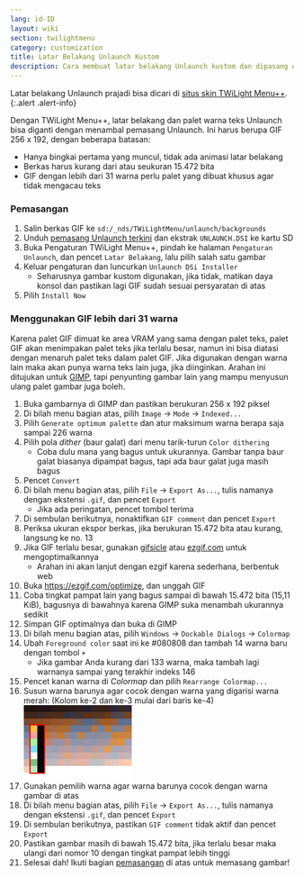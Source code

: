 ```yaml
---
lang: id-ID
layout: wiki
section: twilightmenu
category: customization
title: Latar Belakang Unlaunch Kustom
description: Cara membuat latar belakang Unlaunch kustom dan dipasang dengan TWiLight Menu++
---
```


Latar belakang Unlaunch prajadi bisa dicari di [situs skin TWiLight Menu++](https://skins.ds-homebrew.com/unlaunch/).
{:.alert .alert-info}

Dengan TWiLight Menu++, latar belakang dan palet warna teks Unlaunch bisa diganti dengan menambal pemasang Unlaunch. Ini harus berupa GIF 256 x 192, dengan beberapa batasan:
- Hanya bingkai pertama yang muncul, tidak ada animasi latar belakang
- Berkas harus kurang dari atau seukuran 15.472 bita
- GIF dengan lebih dari 31 warna perlu palet yang dibuat khusus agar tidak mengacau teks

### Pemasangan
1. Salin berkas GIF ke `sd:/_nds/TWiLightMenu/unlaunch/backgrounds`
1. Unduh [pemasang Unlaunch terkini](https://problemkaputt.de/unlaunch.zip) dan ekstrak `UNLAUNCH.DSI` ke kartu SD
1. Buka Pengaturan TWiLight Menu++, pindah ke halaman `Pengaturan Unlaunch`, dan pencet `Latar Belakang`, lalu pilih salah satu gambar
1. Keluar pengaturan dan luncurkan `Unlaunch DSi Installer`
    - Seharusnya gambar kustom digunakan, jika tidak, matikan daya konsol dan pastikan lagi GIF sudah sesuai persyaratan di atas
1. Pilih `Install Now`

### Menggunakan GIF lebih dari 31 warna
Karena palet GIF dimuat ke area VRAM yang sama dengan palet teks, palet GIF akan menimpakan palet teks jika terlalu besar, namun ini bisa diatasi dengan menaruh palet teks dalam palet GIF. Jika digunakan dengan warna lain maka akan punya warna teks lain juga, jika diinginkan. Arahan ini ditujukan untuk [GIMP](https://gimp.org), tapi penyunting gambar lain yang mampu menyusun ulang palet gambar juga boleh.
1. Buka gambarnya di GIMP dan pastikan berukuran 256 x 192 piksel
1. Di bilah menu bagian atas, pilih `Image` -> `Mode` -> `Indexed...`
1. Pilih `Generate optimum palette` dan atur maksimum warna berapa saja sampai 226 warna
1. Pilih pola *dither* (baur galat) dari menu tarik-turun `Color dithering`
    - Coba dulu mana yang bagus untuk ukurannya. Gambar tanpa baur galat biasanya dipampat bagus, tapi ada baur galat juga masih bagus
1. Pencet `Convert`
1. Di bilah menu bagian atas, pilih `File` -> `Export As...`, tulis namanya dengan ekstensi `.gif`, dan pencet `Export`
    - Jika ada peringatan, pencet tombol terima
1. Di sembulan berikutnya, nonaktifkan `GIF comment` dan pencet `Export`
1. Periksa ukuran ekspor berkas, jika berukuran 15.472 bita atau kurang, langsung ke no. 13
1. Jika GIF terlalu besar, gunakan [gifsicle](http://www.lcdf.org/gifsicle/) atau [ezgif.com](https://ezgif.com/optimize) untuk mengoptimalkannya
    - Arahan ini akan lanjut dengan ezgif karena sederhana, berbentuk web
1. Buka https://ezgif.com/optimize, dan unggah GIF
1. Coba tingkat pampat lain yang bagus sampai di bawah 15.472 bita (15,11 KiB), bagusnya di bawahnya karena GIMP suka menambah ukurannya sedikit
1. Simpan GIF optimalnya dan buka di GIMP
1. Di bilah menu bagian atas, pilih `Windows` -> `Dockable Dialogs` -> `Colormap`
1. Ubah `Foreground color` saat ini ke #080808 dan tambah 14 warna baru dengan tombol `+`
    - Jika gambar Anda kurang dari 133 warna, maka tambah lagi warnanya sampai yang terakhir indeks 146
1. Pencet kanan warna di *Colormap* dan pilih `Rearrange Colormap...`
1. Susun warna barunya agar cocok dengan warna yang digarisi warna merah: (Kolom ke-2 dan ke-3 mulai dari baris ke-4)<br> ![Palet dengan warna teks benar](/assets/images/custom-unlaunch-bg/unlaunch-palette.png)
1. Gunakan pemilih warna agar warna barunya cocok dengan warna gambar di atas
1. Di bilah menu bagian atas, pilih `File` -> `Export As...`, tulis namanya dengan ekstensi `.gif`, dan pencet `Export`
1. Di sembulan berikutnya, pastikan `GIF comment` tidak aktif dan pencet `Export`
1. Pastikan gambar masih di bawah 15.472 bita, jika terlalu besar maka ulangi dari nomor 10 dengan tingkat pampat lebih tinggi
1. Selesai dah! Ikuti bagian [pemasangan](#pemasangan) di atas untuk memasang gambar!
